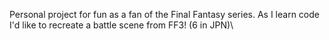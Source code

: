 Personal project for fun as a fan of the Final Fantasy series.
As I learn code I'd like to recreate a battle scene from FF3! (6 in JPN)\